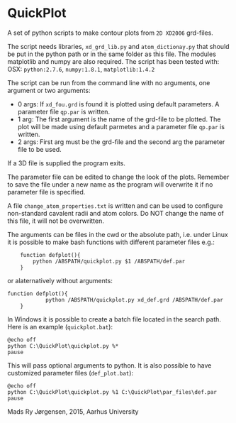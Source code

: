 QuickPlot
=========

A set of python scripts to make contour plots from `2D XD2006` grd-files.

The script needs libraries, `xd_grd_lib.py` and `atom_dictionay.py` that should
be put in the python path or in the same folder as this file. The modules
matplotlib and numpy are also required.
The script has been tested with:
OSX: `python:2.7.6`, `numpy:1.8.1`, `matplotlib:1.4.2`

The script can be run from the command line with no arguments, one argument or 
two arguments:
- 0 args: If `xd_fou.grd` is found it is plotted using default parameters. A 
    parameter file `qp.par` is written.
- 1 arg: The first argument is the name of the grd-file to be plotted. The plot
    will be made using default parmetes and a parameter file `qp.par` is 
    written.
- 2 args: First arg must be the grd-file and the second arg the parameter file 
    to be used.
    
If a 3D file is supplied the program exits.

The parameter file can be edited to change the look of the plots. Remember to
save the file under a new name as the program will overwrite it if no parameter
file is specified.

A file `change_atom_properties.txt` is written and can be used to configure 
non-standard cavalent radii and atom colors. Do NOT change the name of this 
file, it will not be overwritten.

The arguments can be files in the cwd or the absolute path, i.e. under Linux 
it is possible to make bash functions with different parameter files e.g.:
```
	function defplot(){
		python /ABSPATH/quickplot.py $1 /ABSPATH/def.par
	}
```

or alaternatively without arguments:   
```
function defplot(){
    		python /ABSPATH/quickplot.py xd_def.grd /ABSPATH/def.par
	}
```

In Windows it is possible to create a batch file located in the search path. Here is an example (`quickplot.bat`):
```
@echo off
python C:\QuickPlot\quickplot.py %*
pause
```
This will pass optional arguments to python. It is also possible to have 
customized parameter files (`def_plot.bat`):
```
@echo off
python C:\QuickPlot\quickplot.py %1 C:\QuickPlot\par_files\def.par
pause
```

Mads Ry Jørgensen, 2015, Aarhus University

